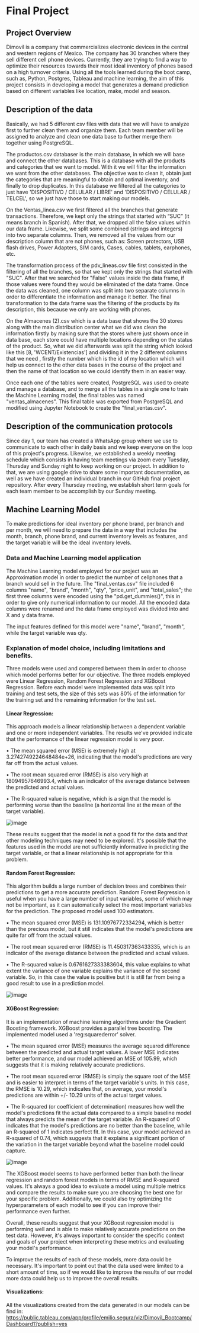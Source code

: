 

# Final Project
## Project Overview
Dimovil is a company that commercializes electronic devices in the central and western regions of Mexico. The company has 30 branches where they sell different cell phone devices. Currently, they are trying to find a way to optimize their resources towards their most ideal inventory of phones based on a high turnover criteria.
Using all the tools learned during the boot camp, such as, Python, Postgres, Tableau and machine learning, the aim of this project consists in developing a model that generates a demand prediction based on different variables like location, make, model and season.  

## Description of the data
Basically, we had 5 different csv files with data that we will have to analyze first to further clean them and organize them.
Each team member will be assigned to analyze and clean one data base to further merge them together using PostgreSQL.


The productos.csv databaser is the main database, in which we will base and connect the other databases. This is a database with all the products and categories that we want to model. With it we will filter the information we want from the other databases. The objective was to clean it, obtain just the categories that are meaningful to obtain and optimal inventory, and finally to drop duplicates. In this database we filtered all the categories to just have 'DISPOSITIVO / CELULAR / LIBRE' and 'DISPOSITIVO / CELULAR / TELCEL', so we just have those to start making our models. 


On the Ventas_linea.csv we first filtered all the branches that generate transactions. Therefore, we kept only the strings that started with “SUC” (it means branch in Spanish).
After that, we dropped all the false values within our data frame. Likewise, we split some combined (strings and integers) into two separate columns.
Then, we removed all the values from our description column that are not phones, such as: Screen protectors, USB flash drives, Power Adapters, SIM cards, Cases, cables, tablets, earphones, etc.

The transformation process of the pdv_lineas.csv file first consisted in the filtering of all the branches, so that we kept only the strings that started with "SUC". After that we searched for "False" values inside the data frame, if those values were found they would be eliminated of the data frame. Once the data was cleaned, one column was split into two separate columns in order to differentiate the information and manage it better. The final transformation to the data frame was the filtering of the products by its description, this because we only are working with phones. 

On the Almacenes (2).csv which is a data base that shows the 30 stores along with the main distribution center what we did was clean the information firstly by making sure that the stores where just shown once in data base, each store could have multiple locations depending on the status of the product. So, what we did afterwards was split the string which looked like this [8, 'WCENT/Existencias'] and dividing it in the 2 different columns that we need , firstly the number which is the id of my location which will help us connect to the other data bases in the course of the project and then the name of that location so we could identify them in an easier way.

Once each one of the tables were created, PostgreSQL was used to create and manage a database, and to merge all the tables in a single one to train the Machine Learning model, the final tables was named "ventas_almacenes". This final table was exported from PostgreSQL and modified using Jupyter Notebook to create the "final_ventas.csv". 

## Description of the communication protocols
Since day 1, our team has created a WhatsApp group where we use to communicate to each other in daily basis and we keep everyone on the loop of this project's progress. Likewise, we established a weekly meeting schedule which consists in having team meetings via zoom every Tuesday, Thursday and Sunday night to keep working on our project. 
In addition to that, we are using google drive to share some important documentation, as well as we have created an individual branch in our GitHub final project repository. 
After every Thursday meeting, we establish short term goals for each team member to be accomplish by our Sunday meeting. 

## Machine Learning Model
To make predictions for ideal inventory per phone brand, per branch and per month, we will need to prepare the data in a way that includes the month, branch, phone brand, and current inventory levels as features, and the target variable will be the ideal inventory levels.

### Data and Machine Learning model application
The Machine Learning model employed for our project was an Approximation model in order to predict the number of cellphones that a branch would sell in the future. The "final_ventas.csv" file included 6 columns "name", "brand", "month", "qty", "price_unit", and "total_sales"; the first three columns were encoded using the "pd.get_dummies()", this in order to give only numerical information to our model. All the encoded data columns were renamed and the data frame employed was divided into and X and y data frame. 

The input features defined for this model were "name", "brand", "month", while the target variable was qty.

### Explanation of model choice, including limitations and benefits.

Three models were used and compered between them in order to choose which model performs better for our objective. The three models employed were Linear Regression, Random Forest Regression and XGBoost Regression. Before each model were implemented data was split into training and test sets, the size of this sets was 80% of the information for the training set and the remaining information for the test set.

#### Linear Regression:
This approach models a linear relationship between a dependent variable and one or more independent variables. The results we've provided indicate that the performance of the linear regression model is very poor.

•	The mean squared error (MSE) is extremely high at 3.2742749224648484e+26, indicating that the model's predictions are very far off from the actual values.

•	The root mean squared error (RMSE) is also very high at 18094957646993.4, which is an indicator of the average distance between the predicted and actual values.

•	The R-squared value is negative, which is a sign that the model is performing worse than the baseline (a horizontal line at the mean of the target variable).

![image](https://github.com/JuanPedroMtz/FinalProject/blob/main/Resources/Linear%20Regression.png)

These results suggest that the model is not a good fit for the data and that other modeling techniques may need to be explored. It's possible that the features used in the model are not sufficiently informative in predicting the target variable, or that a linear relationship is not appropriate for this problem.

#### Random Forest Regression:
This algorithm builds a large number of decision trees and combines their predictions to get a more accurate prediction. Random Forest Regression is useful when you have a large number of input variables, some of which may not be important, as it can automatically select the most important variables for the prediction. The proposed model used 100 estimators.

•	The mean squared error (MSE) is 131.10976772334294, which is better than the precious model, but it still indicates that the model's predictions are quite far off from the actual values.

•	The root mean squared error (RMSE) is 11.450317363433335, which is an indicator of the average distance between the predicted and actual values.

•	The R-squared value is 0.6761627333383604, this value explains to what extent the variance of one variable explains the variance of the second variable. So, in this case the value is positive but it is still far from being a good result to use in a prediction model.

![image](https://github.com/JuanPedroMtz/FinalProject/blob/main/Resources/Random%20Forest%20Regression.png)

#### XGBoost Regression: 
It is an implementation of machine learning algorithms under the Gradient Boosting framework. XGBoost provides a parallel tree boosting. The implemented model used a 'reg:squarederror' solver.

• The mean squared error (MSE) measures the average squared difference between the predicted and actual target values. A lower MSE indicates better performance, and our model achieved an MSE of 105.99, which suggests that it is making relatively accurate predictions.

•	The root mean squared error (RMSE) is simply the square root of the MSE and is easier to interpret in terms of the target variable's units. In this case, the RMSE is 10.29, which indicates that, on average, your model's predictions are within +/- 10.29 units of the actual target values.

• The R-squared (or coefficient of determination) measures how well the model's predictions fit the actual data compared to a simple baseline model that always predicts the mean of the target variable. An R-squared of 0 indicates that the model's predictions are no better than the baseline, while an R-squared of 1 indicates perfect fit. In this case, your model achieved an R-squared of 0.74, which suggests that it explains a significant portion of the variation in the target variable beyond what the baseline model could capture.

![image](https://github.com/JuanPedroMtz/FinalProject/blob/main/Resources/XGBoost%20Regression.png)

The XGBoost model seems to have performed better than both the linear regression and random forest models in terms of RMSE and R-squared values.
It's always a good idea to evaluate a model using multiple metrics and compare the results to make sure you are choosing the best one for your specific problem. Additionally, we could also try optimizing the hyperparameters of each model to see if you can improve their performance even further.

Overall, these results suggest that your XGBoost regression model is performing well and is able to make relatively accurate predictions on the test data. However, it's always important to consider the specific context and goals of your project when interpreting these metrics and evaluating your model's performance.

To improve the results of each of these models, more data could be necessary. It's important to point out that the data used were limited to a short amount of time, so if we would like to improve the results of our model more data could help us to improve the overall results.

#### Visualizations:
All the visualizations created from the data generated in our models can be find in:
https://public.tableau.com/app/profile/emilio.segura/viz/Dimovil_Bootcamp/Dashboard1?publish=yes
